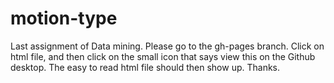 # motion-type
Last assignment of Data mining.  Please go to the gh-pages branch.  Click on html file, and then click on the small 
icon that says view this on the Github desktop.  The easy to read html file should then show up.  Thanks.
